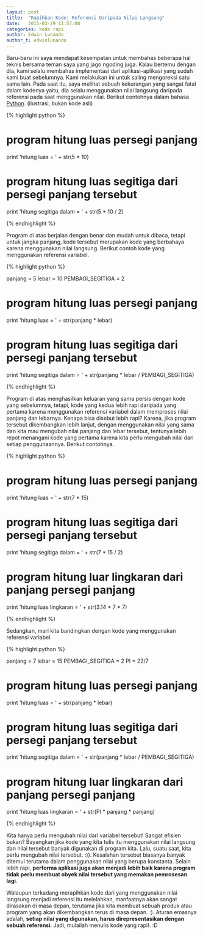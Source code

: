 ```yaml
---
layout: post
title:  "Rapihkan Kode: Referensi Daripada Nilai Langsung"
date:   2015-03-29 11:57:08
categories: kode rapi
author: Edwin Lunando
author_t: edwinlunando
---
```


Baru-baru ini saya mendapat kesempatan untuk membahas beberapa hal teknis bersama teman saya yang jago ngoding juga. Kalau bertemu dengan dia, kami selalu membahas implementasi dari aplikasi-aplikasi yang sudah kami buat sebelumnya. Kami melakukan ini untuk saling mengoreksi satu sama lain. Pada saat itu, saya melihat sebuah kekurangan yang sangat fatal dalam kodenya yaitu, dia selalu menggunakan nilai langsung daripada referensi pada saat menggunakan nilai. Berikut contohnya dalam bahasa [Python][1]. (ilustrasi, bukan kode asli)

{% highlight python %}

# program hitung luas persegi panjang
print 'hitung luas = ' +  str(5 * 10)

# program hitung luas segitiga dari persegi panjang tersebut
print 'hitung segitiga dalam = ' + str(5 * 10 / 2)

{% endhighlight %}

Program di atas berjalan dengan benar dan mudah untuk dibaca, tetapi untuk jangka panjang, kode tersebut merupakan kode yang berbahaya karena menggunakan nilai langsung. Berikut contoh kode yang menggunakan referensi variabel.

{% highlight python %}

panjang = 5
lebar   = 10
PEMBAGI_SEGITIGA = 2

# program hitung luas persegi panjang
print 'hitung luas = ' +  str(panjang * lebar)

# program hitung luas segitiga dari persegi panjang tersebut
print 'hitung segitiga dalam = ' + str(panjang * lebar / PEMBAGI_SEGITIGA)

{% endhighlight %}

Program di atas menghasilkan keluaran yang sama persis dengan kode yang sebelumnya, tetapi, kode yang kedua lebih rapi daripada yang pertama karena menggunakan referensi variabel dalam memproses nilai panjang dan lebarnya. Kenapa bisa disebut lebih rapi? Karena, jika program tersebut dikembangkan lebih lanjut, dengan menggunakan nilai yang sama dan kita mau mengubah nilai panjang dan lebar tersebut, tentunya lebih repot menangani kode yang pertama karena kita perlu mengubah nilai dari setiap penggunaannya. Berikut contohnya.

{% highlight python %}

# program hitung luas persegi panjang
print 'hitung luas = ' +  str(7 * 15)

# program hitung luas segitiga dari persegi panjang tersebut
print 'hitung segitiga dalam = ' + str(7 * 15 / 2)

# program hitung luar lingkaran dari panjang persegi panjang
print 'hitung luas lingkaran = ' + str(3.14 * 7 * 7)

{% endhighlight %}

Sedangkan, mari kita bandingkan dengan kode yang menggunakan referensi variabel.

{% highlight python %}

panjang = 7
lebar   = 15
PEMBAGI_SEGITIGA = 2
PI = 22/7

# program hitung luas persegi panjang
print 'hitung luas = ' +  str(panjang * lebar)

# program hitung luas segitiga dari persegi panjang tersebut
print 'hitung segitiga dalam = ' + str(panjang * lebar / PEMBAGI_SEGITIGA)

# program hitung luar lingkaran dari panjang persegi panjang
print 'hitung luas lingkaran = ' + str(PI * panjang * panjang)

{% endhighlight %}

Kita hanya perlu mengubah nilai dari variabel tersebut! Sangat efisien bukan? Bayangkan jika kode yang kita tulis itu menggunakan nilai langsung dan nilai tersebut banyak digunakan di program kita. Lalu, suatu saat, kita perlu mengubah nilai tersebut. :)). Kesalahan tersebut biasanya banyak ditemui terutama dalam penggunakan nilai yang berupa konstanta. Selain lebih rapi, **performa aplikasi juga akan menjadi lebih baik karena program tidak perlu membuat obyek nilai tersebut yang memakan pemrosesan lagi**.

Walaupun terkadang merapihkan kode dari yang menggunakan nilai langsung menjadi referensi itu melelahkan, manfaatnya akan sangat dirasakan di masa depan, terutama jika kita membuat sebuah produk atau program yang akan dikembangkan terus di masa depan. :). Aturan emasnya adalah, **setiap nilai yang digunakan, harus direpresentasikan dengan sebuah referensi**. Jadi, mulailah menulis kode yang rapi!. :D


[1]:    https://www.python.org/
